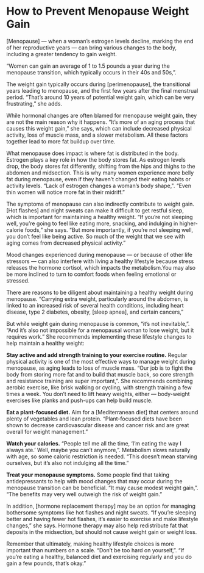 # How to Prevent Menopause Weight Gain

[Menopause] — when a woman’s estrogen levels decline, marking the end of her reproductive years — can bring various changes to the body, including a greater tendency to gain weight.

“Women can gain an average of 1 to 1.5 pounds a year during the menopause transition, which typically occurs in their 40s and 50s,”.

The weight gain typically occurs during [perimenopause], the transitional years leading to menopause, and the first few years after the final menstrual period. “That’s around 10 years of potential weight gain, which can be very frustrating,” she adds.

While hormonal changes are often blamed for menopause weight gain, they are not the main reason why it happens. “It’s more of an aging process that causes this weight gain,” she says, which can include decreased physical activity, loss of muscle mass, and a slower metabolism. All these factors together lead to more fat buildup over time.

What menopause does impact is where fat is distributed in the body. Estrogen plays a key role in how the body stores fat. As estrogen levels drop, the body stores fat differently, shifting from the hips and thighs to the abdomen and midsection. This is why many women experience more belly fat during menopause, even if they haven’t changed their eating habits or activity levels. “Lack of estrogen changes a woman’s body shape,". “Even thin women will notice more fat in their midriff.”

The symptoms of menopause can also indirectly contribute to weight gain. [Hot flashes] and night sweats can make it difficult to get restful sleep, which is important for maintaining a healthy weight. “If you’re not sleeping well, you’re going to feel like eating more, snacking, and indulging in higher-calorie foods,” she says. “But more importantly, if you’re not sleeping well, you don’t feel like being active. So much of the weight that we see with aging comes from decreased physical activity.”

Mood changes experienced during menopause — or because of other life stressors — can also interfere with living a healthy lifestyle because stress releases the hormone cortisol, which impacts the metabolism.You may also be more inclined to turn to comfort foods when feeling emotional or stressed.

There are reasons to be diligent about maintaining a healthy weight during menopause. “Carrying extra weight, particularly around the abdomen, is linked to an increased risk of several health conditions, including heart disease, type 2 diabetes, obesity, [sleep apnea], and certain cancers,”

But while weight gain during menopause is common, “it’s not inevitable,”. “And it’s also not impossible for a menopausal woman to lose weight, but it requires work.” She recommends implementing these lifestyle changes to help maintain a healthy weight:

**Stay active and add strength training to your exercise routine.** Regular physical activity is one of the most effective ways to manage weight during menopause, as aging leads to loss of muscle mass. “Our job is to fight the body from storing more fat and to build that muscle back, so core strength and resistance training are super important,”. She recommends combining aerobic exercise, like brisk walking or cycling, with strength training a few times a week. You don’t need to lift heavy weights, either — body-weight exercises like planks and push-ups can help build muscle.

**Eat a plant-focused diet.** Aim for a [Mediterranean diet] that centers around plenty of vegetables and lean protein. “Plant-focused diets have been shown to decrease cardiovascular disease and cancer risk and are great overall for weight management.”

**Watch your calories.** “People tell me all the time, ‘I’m eating the way I always ate.’ Well, maybe you can’t anymore,”. Metabolism slows naturally with age, so some caloric restriction is needed. “This doesn’t mean starving ourselves, but it’s also not indulging all the time.”

**Treat your menopause symptoms.** Some people find that taking antidepressants to help with mood changes that may occur during the menopause transition can be beneficial. “It may cause modest weight gain,”. “The benefits may very well outweigh the risk of weight gain.”

In addition, [hormone replacement therapy] may be an option for managing bothersome symptoms like hot flashes and night sweats. “If you’re sleeping better and having fewer hot flashes, it’s easier to exercise and make lifestyle changes,” she says. Hormone therapy may also help redistribute fat that deposits in the midsection, but should not cause weight gain or weight loss.

Remember that ultimately, making healthy lifestyle choices is more important than numbers on a scale. “Don’t be too hard on yourself,”. “If you’re eating a healthy, balanced diet and exercising regularly and you do gain a few pounds, that’s okay.”